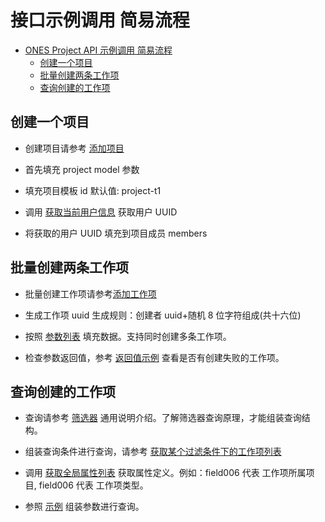 # 接口示例调用 简易流程

- [ONES Project API 示例调用 简易流程](#ones-project-api-示例调用-简易流程)
  - [创建一个项目](#创建一个项目)
  - [批量创建两条工作项](#批量创建两条工作项)
  - [查询创建的工作项](#查询创建的工作项)

## 创建一个项目

- 创建项目请参考 [添加项目](./project/project.md#添加项目)

- 首先填充 project model 参数
- 填充项目模板 id 默认值: project-t1
- 调用 [获取当前用户信息](../user/user.md#1-获取当前用户信息) 获取用户 UUID
- 将获取的用户 UUID 填充到项目成员 members

## 批量创建两条工作项

- 批量创建工作项请参考[添加工作项](./task/task.md#1-添加工作项)

- 生成工作项 uuid 生成规则：创建者 uuid+随机 8 位字符组成(共十六位)
- 按照 [参数列表](./task/task.md#参数列表) 填充数据。支持同时创建多条工作项。
- 检查参数返回值，参考 [返回值示例](./task/task.md#传建工作项返回值) 查看是否有创建失败的工作项。

## 查询创建的工作项

- 查询请参考 [筛选器](./filter/filter.md) 通用说明介绍。了解筛选器查询原理，才能组装查询结构。

- 组装查询条件进行查询，请参考 [获取某个过滤条件下的工作项列表](./filter/filter.md#2-获取某个过滤条件下的任务列表)
- 调用 [获取全局属性列表](./field/field.md#4-获取全局属性列表) 获取属性定义。例如：field006 代表 工作项所属项目, field006 代表 工作项类型。
- 参照 [示例](./filter/filter.md#请求体示例-1) 组装参数进行查询。
<!-- TOC depthFrom:1 depthTo:3 -->

